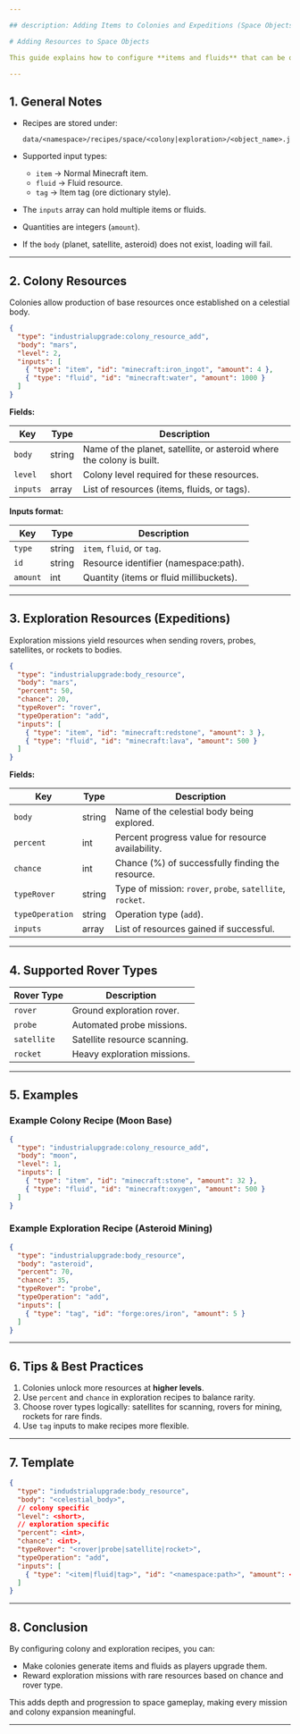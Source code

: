 ```yaml
---

## description: Adding Items to Colonies and Expeditions (Space Objects)

# Adding Resources to Space Objects

This guide explains how to configure **items and fluids** that can be obtained through **colonies** or **exploration missions** (rovers, probes, satellites, rockets) on planets, satellites, and asteroids.

---
```


## 1. General Notes

* Recipes are stored under:

  ```
  data/<namespace>/recipes/space/<colony|exploration>/<object_name>.json
  ```

* Supported input types:

  * `item` → Normal Minecraft item.
  * `fluid` → Fluid resource.
  * `tag` → Item tag (ore dictionary style).

* The `inputs` array can hold multiple items or fluids.

* Quantities are integers (`amount`).

* If the `body` (planet, satellite, asteroid) does not exist, loading will fail.

---

## 2. Colony Resources

Colonies allow production of base resources once established on a celestial body.

```json
{
  "type": "industrialupgrade:colony_resource_add",
  "body": "mars",
  "level": 2,
  "inputs": [
    { "type": "item", "id": "minecraft:iron_ingot", "amount": 4 },
    { "type": "fluid", "id": "minecraft:water", "amount": 1000 }
  ]
}
```

**Fields:**

| Key      | Type   | Description                                                           |
| -------- | ------ | --------------------------------------------------------------------- |
| `body`   | string | Name of the planet, satellite, or asteroid where the colony is built. |
| `level`  | short  | Colony level required for these resources.                            |
| `inputs` | array  | List of resources (items, fluids, or tags).                           |

**Inputs format:**

| Key      | Type   | Description                             |
| -------- | ------ | --------------------------------------- |
| `type`   | string | `item`, `fluid`, or `tag`.              |
| `id`     | string | Resource identifier (namespace\:path).  |
| `amount` | int    | Quantity (items or fluid millibuckets). |

---

## 3. Exploration Resources (Expeditions)

Exploration missions yield resources when sending rovers, probes, satellites, or rockets to bodies.

```json
{
  "type": "industrialupgrade:body_resource",
  "body": "mars",
  "percent": 50,
  "chance": 20,
  "typeRover": "rover",
  "typeOperation": "add",
  "inputs": [
    { "type": "item", "id": "minecraft:redstone", "amount": 3 },
    { "type": "fluid", "id": "minecraft:lava", "amount": 500 }
  ]
}
```

**Fields:**

| Key             | Type   | Description                                               |
| --------------- | ------ | --------------------------------------------------------- |
| `body`          | string | Name of the celestial body being explored.                |
| `percent`       | int    | Percent progress value for resource availability.         |
| `chance`        | int    | Chance (%) of successfully finding the resource.          |
| `typeRover`     | string | Type of mission: `rover`, `probe`, `satellite`, `rocket`. |
| `typeOperation` | string | Operation type (`add`).                                   |
| `inputs`        | array  | List of resources gained if successful.                   |

---

## 4. Supported Rover Types

| Rover Type  | Description                                 |
| ----------- | ------------------------------------------- |
| `rover`     | Ground exploration rover.                   |
| `probe`     | Automated probe missions.                   |
| `satellite` | Satellite resource scanning.                |
| `rocket`    | Heavy exploration missions. |

---

## 5. Examples

### Example Colony Recipe (Moon Base)

```json
{
  "type": "industrialupgrade:colony_resource_add",
  "body": "moon",
  "level": 1,
  "inputs": [
    { "type": "item", "id": "minecraft:stone", "amount": 32 },
    { "type": "fluid", "id": "minecraft:oxygen", "amount": 500 }
  ]
}
```

### Example Exploration Recipe (Asteroid Mining)

```json
{
  "type": "industrialupgrade:body_resource",
  "body": "asteroid",
  "percent": 70,
  "chance": 35,
  "typeRover": "probe",
  "typeOperation": "add",
  "inputs": [
    { "type": "tag", "id": "forge:ores/iron", "amount": 5 }
  ]
}
```

---

## 6. Tips & Best Practices

1. Colonies unlock more resources at **higher levels**.
2. Use `percent` and `chance` in exploration recipes to balance rarity.
3. Choose rover types logically: satellites for scanning, rovers for mining, rockets for rare finds.
4. Use `tag` inputs to make recipes more flexible.

---

## 7. Template

```json
{
  "type": "indudstrialupgrade:body_resource",
  "body": "<celestial_body>",
  // colony specific
  "level": <short>,
  // exploration specific
  "percent": <int>,
  "chance": <int>,
  "typeRover": "<rover|probe|satellite|rocket>",
  "typeOperation": "add",
  "inputs": [
    { "type": "<item|fluid|tag>", "id": "<namespace:path>", "amount": <int> }
  ]
}
```

---

## 8. Conclusion

By configuring colony and exploration recipes, you can:

* Make colonies generate items and fluids as players upgrade them.
* Reward exploration missions with rare resources based on chance and rover type.

This adds depth and progression to space gameplay, making every mission and colony expansion meaningful.

---
